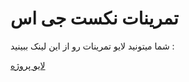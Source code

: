 
# تمرینات نکست جی اس

شما میتونید لایو تمرینات رو از این لینک ببینید : 

[لایو پروژه](https://nextjs.org)
